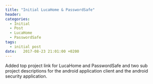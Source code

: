 ```yaml
---
title: "Initial LucaHome & PasswordSafe"
header:
categories:
  - Initial
  - Post
  - LucaHome
  - PasswordSafe
tags:
  - initial post
date:   2017-08-23 21:01:00 +0200
---
```


Added top project link for LucaHome and PasswordSafe and two sub project descriptions for the android application client and the android security application.
